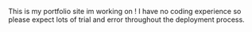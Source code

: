 This is my portfolio site im working on !
I have no coding experience so please expect lots of trial and error throughout the deployment process.

